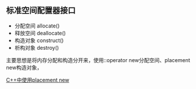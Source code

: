 ﻿## 标准空间配置器接口
* 分配空间 allocate()
* 释放空间 deallocate()
* 构造对象 construct()
* 析构对象 destroy()

主要思想是将内存分配和构造分开来，使用::operator new分配空间、placement new构造对象，

[C++中使用placement new](https://blog.csdn.net/linuxheik/article/details/80449059)
